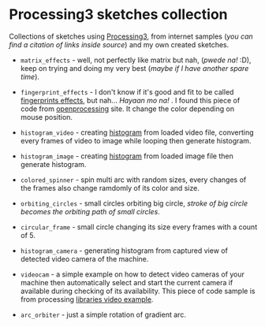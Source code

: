 # Processing3 sketches collection

Collections of sketches using [Processing3](https://processing.org/), from internet samples (*you can find a citation of links inside source*) and my own created sketches.

* `matrix_effects` - well, not perfectly like matrix but nah, (*pwede na!* :D), keep on trying and doing my very best (*maybe if I have another spare time*).

* `fingerprint_effects` - I don't know if it's good and fit to be called [fingerprints effects](https://github.com/Tarsier-Marianz/Processing3/tree/master/sketches/fingerprint_effects), but nah... *Hayaan mo na!* . I found this piece of code from [openprocessing](https://www.openprocessing.org/) site. It change the color depending on mouse position.

* `histogram_video` - creating [histogram](https://en.wikipedia.org/wiki/Histogram) from loaded video file, converting every frames of video to image while looping then generate histogram.

* `histogram_image` - creating [histogram](https://en.wikipedia.org/wiki/Histogram) from loaded image file then generate histogram.

* `colored_spinner` - spin multi arc with random sizes, every changes of the frames also change ramdomly of its color and size.

* `orbiting_circles` - small circles orbiting big circle, *stroke of big circle becomes the orbiting path of small circles*.

* `circular_frame` - small circle changing its size every frames with a count of 5.

* `histogram_camera` - generating histogram from captured view of detected video camera of the machine.

* `videocam` - a simple example on how to detect video cameras of your machine then automatically select and start the current camera if available during checking of its availability. This piece of code sample is from processing [libraries video example](https://processing.org/reference/libraries/video/Capture.html). 

* `arc_orbiter` - just a simple rotation of gradient arc.







